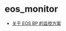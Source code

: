 # eos_monitor

* [关于 EOS BP 的监控方案](https://github.com/dposclub/eos_monitor/blob/master/%E5%85%B3%E4%BA%8E%20EOS%20BP%20%E7%9A%84Zabbix%E7%9B%91%E6%8E%A7%E6%96%B9%E6%A1%88.md)
